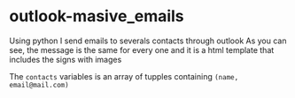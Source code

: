 # outlook-masive_emails
Using python I send emails to severals contacts through outlook
As you can see, the message is the same for every one and it is a html template that includes the signs with images

The `contacts` variables is an array of tupples containing `(name, email@mail.com)`
